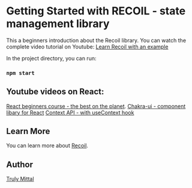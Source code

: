 # Getting Started with RECOIL - state management library

This a beginners introduction about the Recoil library.
You can watch the complete video tutorial on Youtube: [Learn Recoil with an example](https://youtu.be/E_OJ-sAfrYs)

In the project directory, you can run:

### `npm start`

## Youtube videos on React:

[React beginners course - the best on the planet](https://youtu.be/irja5lMWTnc).
[Chakra-ui - component libary for React](https://youtu.be/QVnkGqEsbK0)
[Context API - with useContext hook](https://youtu.be/ZBZ6BqoUDsU)

## Learn More

You can learn more about [Recoil](https://recoiljs.org/).

## Author

[Truly Mittal](https://trulymittal.com)

